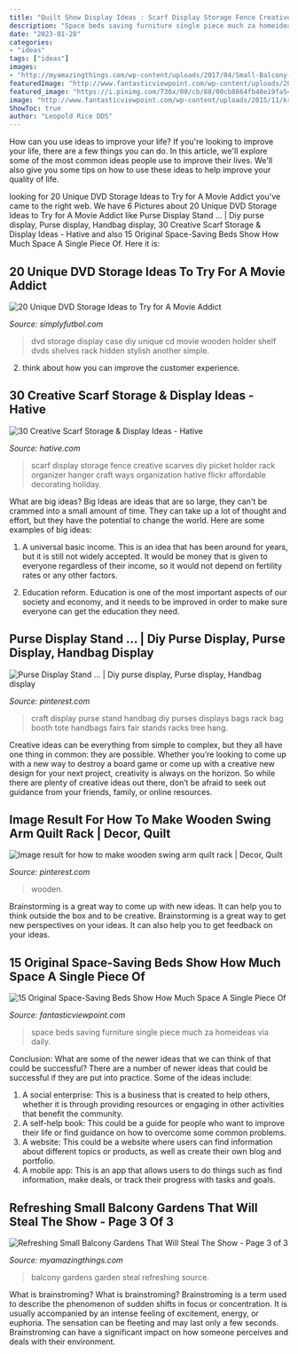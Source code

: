 ```yaml
---
title: "Quilt Show Display Ideas : Scarf Display Storage Fence Creative Scarves Diy Picket Holder Rack Organizer Hanger Craft Ways Organization Hative Flickr Affordable Decorating Holiday"
description: "Space beds saving furniture single piece much za homeideas via daily"
date: "2023-01-28"
categories:
- "ideas"
tags: ["ideas"]
images:
- "http://myamazingthings.com/wp-content/uploads/2017/04/Small-Balcony-Garden-ideas-3.jpg"
featuredImage: "http://www.fantasticviewpoint.com/wp-content/uploads/2015/11/kreveti-i-spavace-sobe-za-male-prostore_uredjenje-doma-001-512x1024.jpg"
featured_image: "https://i.pinimg.com/736x/00/cb/88/00cb8864fb48e19fa542af70477aad41.jpg"
image: "http://www.fantasticviewpoint.com/wp-content/uploads/2015/11/kreveti-i-spavace-sobe-za-male-prostore_uredjenje-doma-001-512x1024.jpg"
ShowToc: true
author: "Leopold Rice DDS"
---
```



How can you use ideas to improve your life?
If you're looking to improve your life, there are a few things you can do. In this article, we'll explore some of the most common ideas people use to improve their lives. We'll also give you some tips on how to use these ideas to help improve your quality of life.

	

		
looking for 20 Unique DVD Storage Ideas to Try for A Movie Addict you've came to the right web. We have 6 Pictures about 20 Unique DVD Storage Ideas to Try for A Movie Addict like Purse Display Stand … | Diy purse display, Purse display, Handbag display, 30 Creative Scarf Storage &amp; Display Ideas - Hative and also 15 Original Space-Saving Beds Show How Much Space A Single Piece Of. Here it is:
		
    
## 20 Unique DVD Storage Ideas To Try For A Movie Addict

<img loading=lazy src="https://simplyfutbol.com/wp-content/uploads/2018/11/word-image-126.jpeg" onerror="this.onerror=null;this.src='https://tse1.mm.bing.net/th?id=OIP.hv4CY-5NEoQnXlxas805hAHaJ4&amp;pid=15.1';" alt="20 Unique DVD Storage Ideas to Try for A Movie Addict">

_Source: simplyfutbol.com_

>dvd storage display case diy unique cd movie wooden holder shelf dvds shelves rack hidden stylish another simple. 

	

2. think about how you can improve the customer experience.

    
## 30 Creative Scarf Storage &amp; Display Ideas - Hative

<img loading=lazy src="https://hative.com/wp-content/uploads/2015/03/scarf-storage-ideas/12-creative-scarf-storage-and-display-ideas.jpg" onerror="this.onerror=null;this.src='https://tse3.mm.bing.net/th?id=OIP.3Ur6d2t7CqYFuvTA_ughpAHaLT&amp;pid=15.1';" alt="30 Creative Scarf Storage &amp; Display Ideas - Hative">

_Source: hative.com_

>scarf display storage fence creative scarves diy picket holder rack organizer hanger craft ways organization hative flickr affordable decorating holiday. 

	

What are big ideas?
Big Ideas are ideas that are so large, they can't be crammed into a small amount of time. They can take up a lot of thought and effort, but they have the potential to change the world. Here are some examples of big ideas:
1. A universal basic income. This is an idea that has been around for years, but it is still not widely accepted. It would be money that is given to everyone regardless of their income, so it would not depend on fertility rates or any other factors.

2. Education reform. Education is one of the most important aspects of our society and economy, and it needs to be improved in order to make sure everyone can get the education they need.

    
## Purse Display Stand … | Diy Purse Display, Purse Display, Handbag Display

<img loading=lazy src="https://i.pinimg.com/736x/09/c9/f2/09c9f2e2b6fd3983b409c8cd7f112010.jpg" onerror="this.onerror=null;this.src='https://tse1.mm.bing.net/th?id=OIP.oieEXC9J-x7IwXurwQRiAQAAAA&amp;pid=15.1';" alt="Purse Display Stand … | Diy purse display, Purse display, Handbag display">

_Source: pinterest.com_

>craft display purse stand handbag diy purses displays bags rack bag booth tote handbags fairs fair stands racks tree hang. 

	

Creative ideas can be everything from simple to complex, but they all have one thing in common: they are possible. Whether you’re looking to come up with a new way to destroy a board game or come up with a creative new design for your next project, creativity is always on the horizon. So while there are plenty of creative ideas out there, don’t be afraid to seek out guidance from your friends, family, or online resources.

    
## Image Result For How To Make Wooden Swing Arm Quilt Rack | Decor, Quilt

<img loading=lazy src="https://i.pinimg.com/736x/00/cb/88/00cb8864fb48e19fa542af70477aad41.jpg" onerror="this.onerror=null;this.src='https://tse3.mm.bing.net/th?id=OIP.NqWzeWWtJRcoFKNc_lKi1gHaJ6&amp;pid=15.1';" alt="Image result for how to make wooden swing arm quilt rack | Decor, Quilt">

_Source: pinterest.com_

>wooden. 

	

Brainstorming is a great way to come up with new ideas. It can help you to think outside the box and to be creative. Brainstorming is a great way to get new perspectives on your ideas. It can also help you to get feedback on your ideas.

    
## 15 Original Space-Saving Beds Show How Much Space A Single Piece Of

<img loading=lazy src="http://www.fantasticviewpoint.com/wp-content/uploads/2015/11/kreveti-i-spavace-sobe-za-male-prostore_uredjenje-doma-001-512x1024.jpg" onerror="this.onerror=null;this.src='https://tse1.mm.bing.net/th?id=OIP.2Ws8xxPU8WH6Fz6iLUkD2QHaO0&amp;pid=15.1';" alt="15 Original Space-Saving Beds Show How Much Space A Single Piece Of">

_Source: fantasticviewpoint.com_

>space beds saving furniture single piece much za homeideas via daily. 

	

Conclusion: What are some of the newer ideas that we can think of that could be successful?
There are a number of newer ideas that could be successful if they are put into practice. Some of the ideas include: 
1. A social enterprise: This is a business that is created to help others, whether it is through providing resources or engaging in other activities that benefit the community. 
2. A self-help book: This could be a guide for people who want to improve their life or find guidance on how to overcome some common problems. 
3. A website: This could be a website where users can find information about different topics or products, as well as create their own blog and portfolio. 
4. A mobile app: This is an app that allows users to do things such as find information, make deals, or track their progress with tasks and goals.

    
## Refreshing Small Balcony Gardens That Will Steal The Show - Page 3 Of 3

<img loading=lazy src="http://myamazingthings.com/wp-content/uploads/2017/04/Small-Balcony-Garden-ideas-3.jpg" onerror="this.onerror=null;this.src='https://tse1.mm.bing.net/th?id=OIP.nKrD3nrKu6oEonUyjamFxgHaLH&amp;pid=15.1';" alt="Refreshing Small Balcony Gardens That Will Steal The Show - Page 3 of 3">

_Source: myamazingthings.com_

>balcony gardens garden steal refreshing source. 

	

What is brainstroming?
What is brainstroming? Brainstroming is a term used to describe the phenomenon of sudden shifts in focus or concentration. It is usually accompanied by an intense feeling of excitement, energy, or euphoria. The sensation can be fleeting and may last only a few seconds. Brainstroming can have a significant impact on how someone perceives and deals with their environment.

